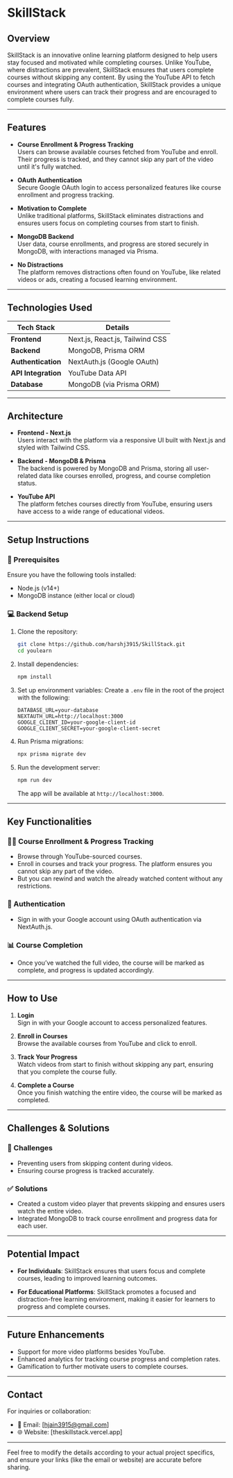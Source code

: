 # SkillStack

## Overview
SkillStack is an innovative online learning platform designed to help users stay focused and motivated while completing courses. Unlike YouTube, where distractions are prevalent, SkillStack ensures that users complete courses without skipping any content. By using the YouTube API to fetch courses and integrating OAuth authentication, SkillStack provides a unique environment where users can track their progress and are encouraged to complete courses fully. 

---

## Features

- **Course Enrollment & Progress Tracking**  
  Users can browse available courses fetched from YouTube and enroll. Their progress is tracked, and they cannot skip any part of the video until it's fully watched.
  
- **OAuth Authentication**  
  Secure Google OAuth login to access personalized features like course enrollment and progress tracking.
  
- **Motivation to Complete**  
  Unlike traditional platforms, SkillStack eliminates distractions and ensures users focus on completing courses from start to finish.

- **MongoDB Backend**  
  User data, course enrollments, and progress are stored securely in MongoDB, with interactions managed via Prisma.

- **No Distractions**  
  The platform removes distractions often found on YouTube, like related videos or ads, creating a focused learning environment.

---

## Technologies Used

| **Tech Stack**         | **Details**                                              |
|------------------------|----------------------------------------------------------|
| **Frontend**           | Next.js, React.js, Tailwind CSS                          |
| **Backend**            | MongoDB, Prisma ORM                                      |
| **Authentication**     | NextAuth.js (Google OAuth)                               |
| **API Integration**    | YouTube Data API                                         |
| **Database**           | MongoDB (via Prisma ORM)                                 |

---

## Architecture

- **Frontend - Next.js**  
  Users interact with the platform via a responsive UI built with Next.js and styled with Tailwind CSS.
  
- **Backend - MongoDB & Prisma**  
  The backend is powered by MongoDB and Prisma, storing all user-related data like courses enrolled, progress, and course completion status.
  
- **YouTube API**  
  The platform fetches courses directly from YouTube, ensuring users have access to a wide range of educational videos.

---

## Setup Instructions

### 🚀 Prerequisites
Ensure you have the following tools installed:
- Node.js (v14+)
- MongoDB instance (either local or cloud)

### 💻 Backend Setup

1. Clone the repository:
   ```bash
   git clone https://github.com/harshj3915/SkillStack.git
   cd youlearn
   ```

2. Install dependencies:
   ```bash
   npm install
   ```

3. Set up environment variables:
   Create a `.env` file in the root of the project with the following:

   ```
   DATABASE_URL=your-database
   NEXTAUTH_URL=http://localhost:3000
   GOOGLE_CLIENT_ID=your-google-client-id
   GOOGLE_CLIENT_SECRET=your-google-client-secret
   ```

4. Run Prisma migrations:
   ```bash
   npx prisma migrate dev
   ```

5. Run the development server:
   ```bash
   npm run dev
   ```
   The app will be available at `http://localhost:3000`.

---

## Key Functionalities

### 🧑‍🏫 Course Enrollment & Progress Tracking
- Browse through YouTube-sourced courses.
- Enroll in courses and track your progress. The platform ensures you cannot skip any part of the video.
- But you can rewind and watch the already watched content without any restrictions.

### 🔐 Authentication
- Sign in with your Google account using OAuth authentication via NextAuth.js.

### 📊 Course Completion
- Once you’ve watched the full video, the course will be marked as complete, and progress is updated accordingly.

---

## How to Use

1. **Login**  
   Sign in with your Google account to access personalized features.

2. **Enroll in Courses**  
   Browse the available courses from YouTube and click to enroll. 

3. **Track Your Progress**  
   Watch videos from start to finish without skipping any part, ensuring that you complete the course fully.

4. **Complete a Course**  
   Once you finish watching the entire video, the course will be marked as completed.

---

## Challenges & Solutions

### 🚧 Challenges
- Preventing users from skipping content during videos.
- Ensuring course progress is tracked accurately.

### ✅ Solutions
- Created a custom video player that prevents skipping and ensures users watch the entire video.
- Integrated MongoDB to track course enrollment and progress data for each user.

---

## Potential Impact

- **For Individuals**: SkillStack ensures that users focus and complete courses, leading to improved learning outcomes.
  
- **For Educational Platforms**: SkillStack promotes a focused and distraction-free learning environment, making it easier for learners to progress and complete courses.

---

## Future Enhancements

- Support for more video platforms besides YouTube.
- Enhanced analytics for tracking course progress and completion rates.
- Gamification to further motivate users to complete courses.

---

## Contact

For inquiries or collaboration:
- 📧 Email: [hjain3915@gmail.com]
- 🌐 Website: [theskillstack.vercel.app]

---

Feel free to modify the details according to your actual project specifics, and ensure your links (like the email or website) are accurate before sharing.
